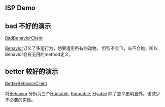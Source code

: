 ## ISP Demo

## bad 不好的演示
[BadBehaviorClient](./bad/BadBehaviorClient.java)

[Behavior](./bad/Behavior.java)订义了多组行为，想要适用所有的动物。
但狗不会飞，鸟不会跑，所以Behavior会有无用的method定义。

## better 较好的演示
[BetterBehaviorClient](./better/BetterBehaviorClient.java)

将[Behavior](./bad/Behavior.java)
分拆为三个[Huntable](./better/Huntable.java), [Runnable](./better/Runnable.java), [Flyable](./better/Flyable.java)
除了意义更明显外，也减少不必要的实做。